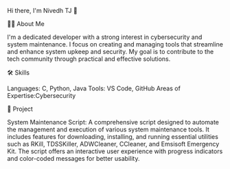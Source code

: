 Hi there, I'm Nivedh TJ 👋

👨‍💻 About Me

I'm a dedicated developer with a strong interest in cybersecurity and system maintenance.
I focus on creating and managing tools that streamline and enhance system upkeep and security. 
My goal is to contribute to the tech community through practical and effective solutions.

🛠️ Skills

 Languages: C, Python, Java
 Tools: VS Code, GitHub
 Areas of Expertise:Cybersecurity

 🌟 Project
 
   System Maintenance Script: A comprehensive script designed to automate the management and execution of various system maintenance tools. 
   It includes features for downloading, installing, and running essential utilities such as RKill, TDSSKiller, ADWCleaner, CCleaner, and Emsisoft Emergency Kit.
   The script offers an interactive user experience with progress indicators and color-coded messages for better usability.
